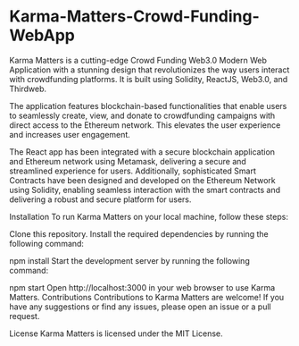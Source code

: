 # Karma-Matters-Crowd-Funding-WebApp

Karma Matters is a cutting-edge Crowd Funding Web3.0 Modern Web Application with a stunning design that revolutionizes the way users interact with crowdfunding platforms. It is built using Solidity, ReactJS, Web3.0, and Thirdweb.

The application features blockchain-based functionalities that enable users to seamlessly create, view, and donate to crowdfunding campaigns with direct access to the Ethereum network. This elevates the user experience and increases user engagement.

The React app has been integrated with a secure blockchain application and Ethereum network using Metamask, delivering a secure and streamlined experience for users. Additionally, sophisticated Smart Contracts have been designed and developed on the Ethereum Network using Solidity, enabling seamless interaction with the smart contracts and delivering a robust and secure platform for users.

Installation
To run Karma Matters on your local machine, follow these steps:

Clone this repository.
Install the required dependencies by running the following command:

npm install
Start the development server by running the following command:


npm start
Open http://localhost:3000 in your web browser to use Karma Matters.
Contributions
Contributions to Karma Matters are welcome! If you have any suggestions or find any issues, please open an issue or a pull request.

License
Karma Matters is licensed under the MIT License.
